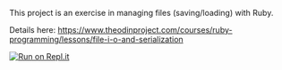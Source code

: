 This project is an exercise in managing files (saving/loading) with Ruby.  

Details here: https://www.theodinproject.com/courses/ruby-programming/lessons/file-i-o-and-serialization

[![Run on Repl.it](https://repl.it/badge/github/Tenacious-Qi/hangman)](https://repl.it/github/Tenacious-Qi/hangman)